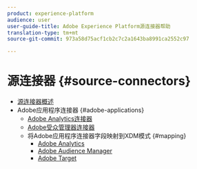 ```yaml
---
product: experience-platform
audience: user
user-guide-title: Adobe Experience Platform源连接器帮助
translation-type: tm+mt
source-git-commit: 973a58d75acf1cb2c7c2a1643ba8991ca2552c97

---
```



# 源连接器 {#source-connectors}

- [源连接器概述](home.md)
- Adobe应用程序连接器 {#adobe-applications}
   - [Adobe Analytics连接器](ui/adobe-applications/analytics.md)
   - [Adobe受众管理器连接器](ui/adobe-applications/audience-manager.md)
   - 将Adobe应用程序连接器字段映射到XDM模式 {#mapping}
      - [Adobe Analytics](ui/adobe-applications/analytics-mapping.md)
      - [Adobe Audience Manager](ui/adobe-applications/audience-manager-mapping.md)
      - [Adobe Target](ui/adobe-applications/target-mapping.md)